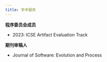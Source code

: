 ```yaml
---
title: 学术服务
---
```


**程序委员会成员**
- 2023: ICSE Artifact Evaluation Track

**期刊审稿人**
- Journal of Software: Evolution and Process